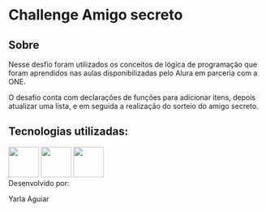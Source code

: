 <h1>Challenge Amigo secreto</h1>

<h2>Sobre</h2>
<p>Nesse desfio foram utilizados os conceitos de lógica de programação que foram aprendidos nas aulas disponibilizadas pelo Alura em parceria com a ONE.</p>
<p>O desafio conta com declarações de funções para adicionar itens, depois atualizar uma lista, e em seguida a realização do sorteio do amigo secreto.</p>

## Tecnologias utilizadas:
<div>
  <img src="https://logospng.org/download/html-5/logo-html-5-256.png" height="60" width="60">
  <img src="https://logospng.org/download/css-3/logo-css-3-256.png" height="60" width="60">
  <img src="https://logospng.org/download/javascript/logo-javascript-256.png" height="60" width="60">
</div

## Desenvolvido por:
<p>Yarla Aguiar</p>
